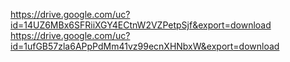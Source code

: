 https://drive.google.com/uc?id=14UZ6MBx6SFRiiXGY4ECtnW2VZPetpSjf&export=download
https://drive.google.com/uc?id=1ufGB57zla6APpPdMm41vz99ecnXHNbxW&export=download

